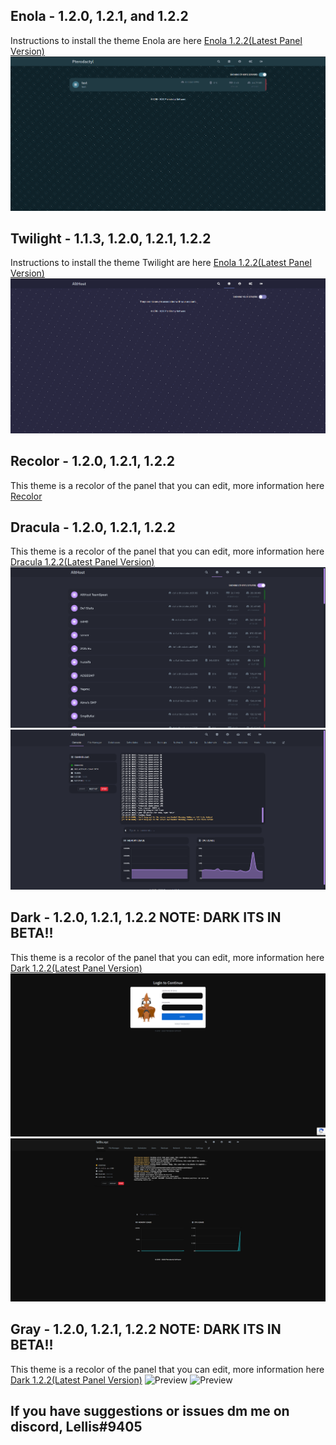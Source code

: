 ## Enola - 1.2.0, 1.2.1, and 1.2.2
Instructions to install the theme Enola are here
[Enola 1.2.2(Latest Panel Version)](https://github.com/Lellee/Ptero-Themes-v1/tree/master/latest/Enola)
![Preview](./preview/enola.png)


## Twilight - 1.1.3, 1.2.0, 1.2.1, 1.2.2
Instructions to install the theme Twilight are here
[Enola 1.2.2(Latest Panel Version)](https://github.com/Lellee/Ptero-Themes-v1/tree/master/latest/Twilight)
![Preview](./preview/twilight.png)

## Recolor - 1.2.0, 1.2.1, 1.2.2
This theme is a recolor of the panel that you can edit, more information here
[Recolor](https://github.com/Lellee/Ptero-Themes-v1/tree/master/latest/Recolor)

## Dracula - 1.2.0, 1.2.1, 1.2.2
This theme is a recolor of the panel that you can edit, more information here
[Dracula 1.2.2(Latest Panel Version)](https://github.com/Lellee/Ptero-Themes-v1/tree/master/latest/Dracula)
![Preview](./preview/Dracula.png)
![Preview](./preview/Dracula2.png)

## Dark - 1.2.0, 1.2.1, 1.2.2 NOTE: DARK ITS IN BETA!!
This theme is a recolor of the panel that you can edit, more information here
[Dark 1.2.2(Latest Panel Version)](https://github.com/Lellee/Ptero-Themes-v1/tree/master/latest/Dark)
![Preview](./preview/Dark.png)
![Preview](./preview/Dark2.png)

## Gray - 1.2.0, 1.2.1, 1.2.2 NOTE: DARK ITS IN BETA!!
This theme is a recolor of the panel that you can edit, more information here
[Dark 1.2.2(Latest Panel Version)](https://github.com/Lellee/Ptero-Themes-v1/tree/master/latest/Gray)
![Preview](https://img.lellis.xyz/q5Sm76U.png)
![Preview](https://img.lellis.xyz/fd5NEyg.png)
## If you have suggestions or issues dm me on discord, Lellis#9405
